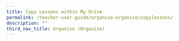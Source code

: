 ```yaml
---
title: Copy Lessons within My Drive
permalink: /teacher-user-guide/organise-organise/copylessons/
description: ""
third_nav_title: Organise (Organise)
---
```

